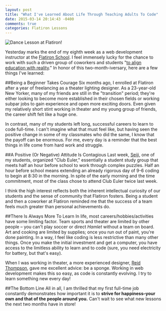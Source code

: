 ```yaml
---
layout: post
title: "What I've Learned About Life Through Teaching Adults To Code"
date: 2015-03-14 20:14:43 -0400
comments: true
categories: Flatiron Lessons
---
```


![Dance Lesson at Flatiron!](http://i.imgur.com/EKbG8et.jpg)

Yesterday marks the end of my eighth week as a web development instructor at the [Flatiron School](http://flatironschool.com/). I feel immensely lucky for the chance to work with such a driven group of coworkers and students "[to align education with reality](https://twitter.com/aviflombaum/status/575456180455124992)." In honor of this two-month-iversary, here are a few things I've learned:

##Being a Beginner Takes Courage
Six months ago, I enrolled at Flatiron after a year of freelancing as a theater lighting designer. As a 23-year-old New Yorker, many of my friends are still in the "transition" period; they're either looking to become more established in their chosen fields or working subpar jobs to gain experience and open more exciting doors. Even given my relatively short stint working in theater and my young group of friends, the career shift felt like a huge one.

In contrast, many of my students left long, successful careers to learn to code full-time. I can't imagine what that must feel like, but having seen the positive change in some of my classmates who did the same, I know that the payoff can be enormous. For me, every day is a reminder that the best things in life come from hard work and struggle.

##A Positive (Or Negative) Attitude Is Contagious
Last week, [Seiji](https://twitter.com/S2K10), one of my students, organized "Club Euler," essentially a student study group that meets half an hour before school to work through complex puzzles. Half an hour before school means extending an already rigorous day of 9-6 coding to begin at 8:30 in the morning. In spite of the early morning and the time commitment, most of the class chose to attend Club Euler twice last week.

I think the high interest reflects both the inherent intellectual curiosity of our students and the sense of community that Flatiron fosters. Being a student and then a coworker at Flatiron reminded me that the success of a team feels much greater than personal achievements do.

##There Is Always More To Learn
In life, most careers/hobbies/activities have some limiting factor. Team sports and theater are limited by other people – you can't play soccer or direct *Hamlet* without a team on board. Art and cooking are limited by supplies; once you run out of paint, you're done painting. In a way, I feel like coding is less restrictive than many other things. Once you make the initial investment and get a computer, you have access to the limitless ability to learn and to code (sure, you need electricity for battery, but that's easy).

When I was working in theater, a more experienced designer, [Reid Thompson](http://www.reidthompsondesign.com/), gave me excellent advice: be a sponge. Working in web development makes this so easy, as code is constantly evolving. I try to learn something new every day!

##The Bottom Line
All in all, I am thrilled that my first full-time job constantly demonstrates how important it is to **strive for happiness–your own and that of the people around you.** Can't wait to see what new lessons the next two months have in store!